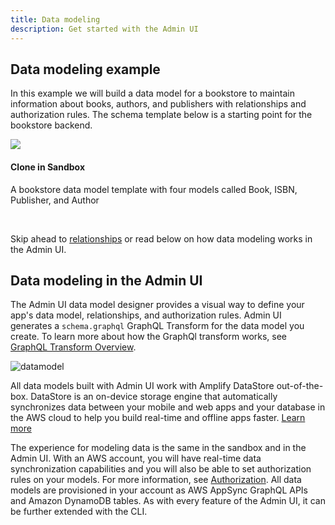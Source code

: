 ```yaml
---
title: Data modeling
description: Get started with the Admin UI
---
```


## Data modeling example

In this example we will build a data model for a bookstore to maintain information about books, authors, and publishers with relationships and authorization rules. The schema template below is a starting point for the bookstore backend.

<docs-card external url="https://sandbox.amplifyapp.com/schema-design/4f1a9f51-5783-4da5-9db1-60ce071e6539/clone" container-tag="amplify-external-link">
        <img slot="graphic" src="~/images/console/adminui.svg" /><h4 slot="heading">Clone in Sandbox</h4>
        <p slot="description">A bookstore data model template with four models called Book, ISBN, Publisher, and Author</p>
</docs-card>
<br/>

Skip ahead to [relationships](~/console/data/relationships.md) or read below on how data modeling works in the Admin UI.

## Data modeling in the Admin UI

The Admin UI data model designer provides a visual way to define your app's data model, relationships, and authorization rules. Admin UI generates a `schema.graphql` GraphQL Transform for the data model you create. To learn more about how the GraphQl transform works, see [GraphQL Transform Overview](~/cli/graphql-transformer/overview.md).

![datamodel](~/images/console/datamodel.gif)

All data models built with Admin UI work with Amplify DataStore out-of-the-box. DataStore is an on-device storage engine that automatically synchronizes data between your mobile and web apps and your database in the AWS cloud to help you build real-time and offline apps faster. [Learn more](https://docs.awsamplifyconsole.com/lib/datastore/getting-started/)

The experience for modeling data is the same in the sandbox and in the Admin UI. With an AWS account, you will have real-time data synchronization capabilities and you will also be able to set authorization rules on your models. For more information, see [Authorization](~/console/authz/authorization.md). All data models are provisioned in your account as AWS AppSync GraphQL APIs and Amazon DynamoDB tables. As with every feature of the Admin UI, it can be further extended with the CLI.